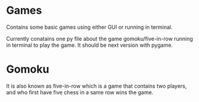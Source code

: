 # Games
Contains some basic games using either GUI or running in terminal.

Currently conatains one py file about the game gomoku/five-in-row running in
terminal to play the game. It should be next version with pygame.

# Gomoku
It is also known as five-in-row which is a game that contains two players,
and who first have five chess in a same row wins the game.

# 
